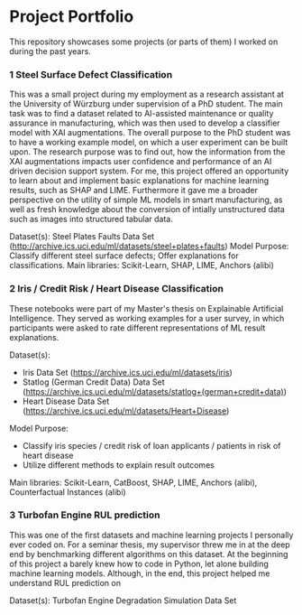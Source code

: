 # Project Portfolio

This repository showcases some projects (or parts of them) I worked on during the past years.

### 1 Steel Surface Defect Classification
This was a small project during my employment as a research assistant at the University of Würzburg under supervision of a PhD student. The main task was to find a dataset related to AI-assisted maintenance or quality assurance in manufacturing, which was then used to develop a classifier model with XAI augmentations. The overall purpose to the PhD student was to have a working example model, on which a user experiment can be built upon. The research purpose was to find out, how the information from the XAI augmentations impacts user confidence and performance of an AI driven decision support system. For me, this project offered an opportunity to learn about and implement basic explanations for machine learning results, such as SHAP and LIME. Furthermore it gave me a broader perspective on the utility of simple ML models in smart manufacturing, as well as fresh knowledge about the conversion of intially unstructured data such as images into structured tabular data.

Dataset(s): Steel Plates Faults Data Set (http://archive.ics.uci.edu/ml/datasets/steel+plates+faults)
Model Purpose: Classify different steel surface defects; Offer explanations for classifications.
Main libraries: Scikit-Learn, SHAP, LIME, Anchors (alibi)

### 2 Iris / Credit Risk / Heart Disease Classification
These notebooks were part of my Master's thesis on Explainable Artificial Intelligence. They served as working examples for a user survey, in which participants were asked to rate different representations of ML result explanations.

Dataset(s):
- Iris Data Set (https://archive.ics.uci.edu/ml/datasets/iris)
- Statlog (German Credit Data) Data Set (https://archive.ics.uci.edu/ml/datasets/statlog+(german+credit+data))
- Heart Disease Data Set (https://archive.ics.uci.edu/ml/datasets/Heart+Disease)

Model Purpose:
- Classify iris species / credit risk of loan applicants / patients in risk of heart disease
- Utilize different methods to explain result outcomes

Main libraries: Scikit-Learn, CatBoost, SHAP, LIME, Anchors (alibi), Counterfactual Instances (alibi)

### 3  Turbofan Engine RUL prediction 
This was one of the first datasets and machine learning projects I personally ever coded on. For a seminar thesis, my supervisor threw me in at the deep end by benchmarking different algorithms on this dataset. At the beginning of this project a barely knew how to code in Python, let alone building machine learning models. Although, in the end, this project helped me understand RUL prediction on 

Dataset(s):
Turbofan Engine Degradation Simulation Data Set



